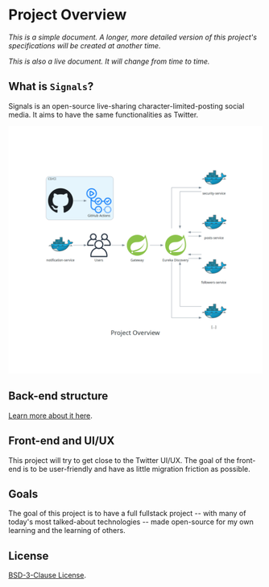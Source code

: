 # Project Overview

_This is a simple document. A longer, more detailed version of this project's specifications will be created at another time._

_This is also a live document. It will change from time to time._

## What is `Signals`?

Signals is an open-source live-sharing character-limited-posting social media. It aims to have the same functionalities as Twitter.

![Simplified project diagram](./docs/diagrams/project_overview.png)

## Back-end structure

[Learn more about it here](BACKEND_STRUCTURE.md).

## Front-end and UI/UX

This project will try to get close to the Twitter UI/UX. The goal of the front-end is to be user-friendly and have as little migration friction as possible.

## Goals

The goal of this project is to have a full fullstack project -- with many of today's most talked-about technologies -- made open-source for my own learning and the learning of others.

## License

[BSD-3-Clause License](LICENSE).
